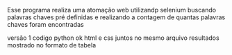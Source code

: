 Esse programa realiza uma atomação web utilizandp selenium 
buscando palavras chaves pré definidas e realizando a contagem de quantas palavras chaves foram encontradas

versão 1 
    codigo python ok 
    html e css juntos no mesmo arquivo
    resultados mostrado no formato de tabela
    